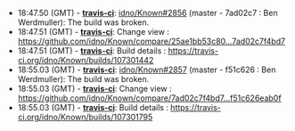 * <a id="18:47.50">18:47.50 (GMT)</a> - __[travis-ci](https://github.com/travis-ci)__: <a href="https://github.com/idno/Known/issues/2856">idno/Known#2856</a> (master - 7ad02c7 : Ben Werdmuller): The build was broken.
* <a id="18:47.51">18:47.51 (GMT)</a> - __[travis-ci](https://github.com/travis-ci)__: Change view : https://github.com/idno/Known/compare/25ae1bb53c80...7ad02c7f4bd7
* <a id="18:47.51">18:47.51 (GMT)</a> - __[travis-ci](https://github.com/travis-ci)__: Build details : https://travis-ci.org/idno/Known/builds/107301442
* <a id="18:55.03">18:55.03 (GMT)</a> - __[travis-ci](https://github.com/travis-ci)__: <a href="https://github.com/idno/Known/issues/2857">idno/Known#2857</a> (master - f51c626 : Ben Werdmuller): The build was broken.
* <a id="18:55.03">18:55.03 (GMT)</a> - __[travis-ci](https://github.com/travis-ci)__: Change view : https://github.com/idno/Known/compare/7ad02c7f4bd7...f51c626eab0f
* <a id="18:55.03">18:55.03 (GMT)</a> - __[travis-ci](https://github.com/travis-ci)__: Build details : https://travis-ci.org/idno/Known/builds/107301795
